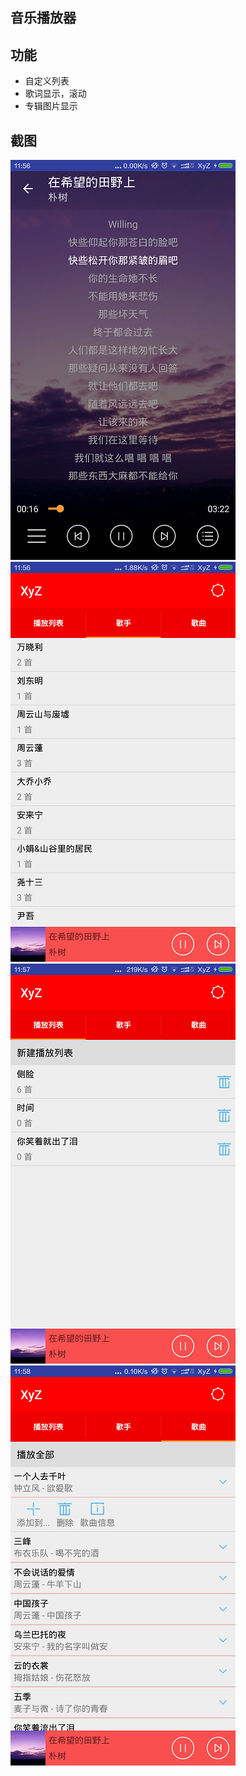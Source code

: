 ## 音乐播放器

## 功能

- 自定义列表
- 歌词显示，滚动
- 专辑图片显示

## 截图

![](./screenshots/1.png)
![](./screenshots/2.png)
![](./screenshots/3.png)
![](./screenshots/4.png)
